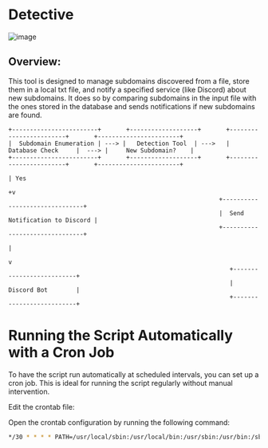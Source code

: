 # Detective

![image](https://github.com/user-attachments/assets/baa2e5ec-18f1-4d6c-859b-56208836dc05)

## Overview:
This tool is designed to manage subdomains discovered from a file, store them in a local txt file, and notify a specified service (like Discord) about new subdomains. It does so by comparing subdomains in the input file with the ones stored in the database and sends notifications if new subdomains are found.


```
+------------------------+       +-------------------+       +------------------------+       +-----------------------+
|  Subdomain Enumeration | ---> |   Detection Tool  | --->   |     Database Check     |  ---> |     New Subdomain?    |
+------------------------+       +-------------------+       +------------------------+       +-----------------------+
                                                                         | Yes
                                                                         +v
                                                           +-------------------------------+
                                                           |  Send Notification to Discord |
                                                           +-------------------------------+
                                                                           |
                                                                           v
                                                              +--------------------------+
                                                              |       Discord Bot        |
                                                              +--------------------------+

```
# Running the Script Automatically with a Cron Job
To have the script run automatically at scheduled intervals, you can set up a cron job. This is ideal for running the script regularly without manual intervention.

Edit the crontab file:

Open the crontab configuration by running the following command:
```bash
*/30 * * * * PATH=/usr/local/sbin:/usr/local/bin:/usr/sbin:/usr/bin:/sbin:/bin:/usr/local/go/bin:/home/user/go/bin /usr/bin/python3 /home/user/Desktop/Detective/detective.py > /home/user/Desktop/Detective/cron_output.log 2>&1
```
